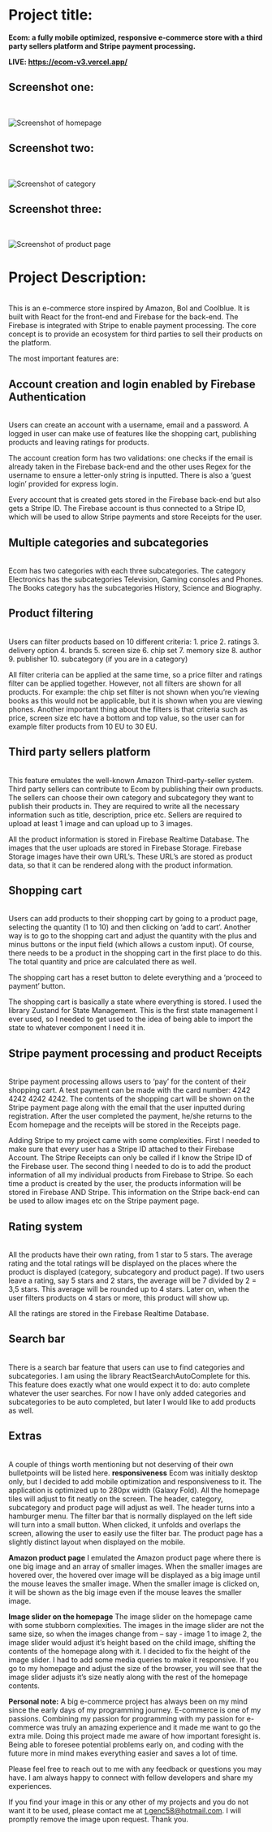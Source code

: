 
<h1>Project title:</h1>
<strong>Ecom: a fully mobile optimized, responsive e-commerce store with a third party sellers platform and Stripe payment processing. </strong> <br>

<strong>LIVE: https://ecom-v3.vercel.app/ </strong> <br>

<h2>Screenshot one: </h2><br>

![Screenshot of homepage](https://imgur.com/DzPrEfe)


<h2>Screenshot two: </h2><br>

![Screenshot of category](https://imgur.com/u7XuQuh)

<h2>Screenshot three: </h2><br>

![Screenshot of product page](https://imgur.com/nw89uIy)

<h1>Project Description: </h1><br>
This is an e-commerce store inspired by Amazon, Bol and Coolblue. It is built with React for the front-end and Firebase for the back-end. The Firebase is integrated with Stripe to enable payment processing.  The core concept is to provide an ecosystem for third parties to sell their products on the platform. 

The most important features are:
<h2>Account creation and login enabled by Firebase Authentication</h2><br>
Users can create an account with a username, email and a password. A logged in user can make use of features like the shopping cart, publishing products and leaving ratings for products. 

The account creation form has two validations: one checks if the email is already taken in the Firebase back-end and the other uses Regex for the username to ensure a letter-only string is inputted. There is also a ‘guest login’ provided for express login.

Every account that is created gets stored in the Firebase back-end but also gets a Stripe ID. The Firebase account is thus connected to a Stripe ID, which will be used to allow Stripe payments and store Receipts for the user. 

<h2>Multiple categories and subcategories</h2><br>
Ecom has two categories with each three subcategories. The category Electronics has the subcategories Television, Gaming consoles and Phones. The Books category has the subcategories History, Science and Biography.

<h2>Product filtering</h2><br>
Users can filter products based on 10 different criteria:
1. price
2. ratings
3. delivery option
4. brands
5. screen size
6. chip set
7. memory size
8. author
9. publisher
10. subcategory (if you are in a category)

All filter criteria can be applied at the same time, so a price filter and ratings filter can be applied together. However, not all filters are shown for all products. For example: the chip set filter is not shown when you’re viewing books as this would not be applicable, but it is shown when you are viewing phones. Another important thing about the filters is that criteria such as price, screen size etc have a bottom and top value, so the user can for example filter products from 10 EU to 30 EU.

<h2>Third party sellers platform</h2><br>
This feature emulates the well-known Amazon Third-party-seller system. Third party sellers can contribute to Ecom by publishing their own products. The sellers can choose their own category and subcategory they want to publish their products in. They are required to write all the necessary information such as title, description, price etc. Sellers are required to upload at least 1 image and can upload up to 3 images. 

All the product information is stored in Firebase Realtime Database. The images that the user uploads are stored in Firebase Storage. Firebase Storage images have their own URL’s. These URL’s are stored as product data, so that it can be rendered along with the product information.

<h2>Shopping cart</h2> <br>
Users can add products to their shopping cart by going to a product page, selecting the quantity (1 to 10) and then clicking on ‘add to cart’. Another way is to go to the shopping cart and adjust the quantity with the plus and minus buttons or the input field (which allows a custom input). Of course, there needs to be a product in the shopping cart in the first place to do this. The total quantity and price are calculated there as well. 

The shopping cart has a reset button to delete everything and a ‘proceed to payment’ button. 

The shopping cart is basically a state where everything is stored. I used the library Zustand for State Management. This is the first state management I ever used, so I needed to get used to the idea of being able to import the state to whatever component I need it in.

<h2>Stripe payment processing and product Receipts</h2><br>
Stripe payment processing allows users to ‘pay’ for the content of their shopping cart. A test payment can be made with the card number: 4242 4242 4242 4242. The contents of the shopping cart will be shown on the Stripe payment page along with the email that the user inputted during registration. After the user completed the payment, he/she returns to the Ecom homepage and the receipts will be stored in the Receipts page.

Adding Stripe to my project came with some complexities. First I needed to make sure that every user has a Stripe ID attached to their Firebase Account. The Stripe Receipts can only be called if I know the Stripe ID of the Firebase user. The second thing I needed to do is to add the product information of all my individual products from Firebase to Stripe. So each time a product is created by the user, the products information will be stored in Firebase AND Stripe. This information on the Stripe back-end can be used to allow images etc on the Stripe payment page. 

<h2>Rating system</h2><br>
All the products have their own rating, from 1 star to 5 stars. The average rating and the total ratings will be displayed on the places where the product is displayed (category, subcategory and product page). If two users leave a rating, say  5 stars and 2 stars, the average will be 7 divided by 2 = 3,5 stars. This average will be rounded up to 4 stars. Later on, when the user filters products on 4 stars or more, this product will show up.

All the ratings are stored in the Firebase Realtime Database. 

<h2>Search bar</h2><br>
There is a search bar feature that users can use to find categories and subcategories. I am using the library ReactSearchAutoComplete for this. This feature does exactly what one would expect it to do: auto complete whatever the user searches. For now I have only added categories and subcategories to be auto completed, but later I would like to add products as well. 

<h2>Extras</h2><br>
A couple of things worth mentioning but not deserving of their own bulletpoints will be listed here.
<strong>responsiveness</strong>
Ecom was initially desktop only, but I decided to add mobile optimization and responsiveness to it. The application is optimized up to 280px width (Galaxy Fold). All the homepage tiles will adjust to fit neatly on the screen. The header, category, subcategory and product page will adjust as well. The header turns into a hamburger menu. The filter bar that is normally displayed on the left side will turn into a small button. When clicked, it unfolds and overlaps the screen, allowing the user to easily use the filter bar. The product page has a slightly distinct layout when displayed on the mobile.<br>

<strong>Amazon product page</strong>
I emulated the Amazon product page where there is one big image and an array of smaller images. When the smaller images are hovered over, the hovered over image will be displayed as a big image until the mouse leaves the smaller image. When the smaller image is clicked on, it will be shown as the big image even if the mouse leaves the smaller image.<br>
  
<strong>Image slider on the homepage</strong>
The image slider on the homepage came with some stubborn complexities. The images in the image slider are not the same size, so when the images change from – say -  image 1 to image 2, the image slider would adjust it’s height based on the child image, shifting the contents of the homepage along with it. I decided to fix the height of the image slider. I had to add some media queries to make it responsive. If you go to my homepage and adjust the size of the browser, you will see that the image slider adjusts it’s size neatly along with the rest of the homepage contents. 

<strong>Personal note:</strong>
A big e-commerce project has always been on my mind since the early days of my programming journey. E-commerce is one of my passions. Combining my passion for programming with my passion for e-commerce was truly an amazing experience and it made me want to go the extra mile. Doing this project made me aware of how important foresight is. Being able to foresee potential problems early on, and coding with the future more in mind makes everything easier and saves a lot of time.<br>

Please feel free to reach out to me with any feedback or questions you may have. I am always happy to connect with fellow developers and share my experiences.

If you find your image in this or any other of my projects and you do not want it to be used, please contact me at t.genc58@hotmail.com. I will promptly remove the image upon request.
Thank you.






